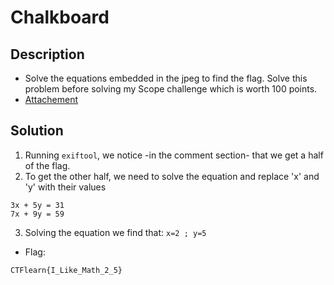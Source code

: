 # Chalkboard

## Description

* Solve the equations embedded in the jpeg to find the flag. Solve this problem before solving my Scope challenge which is worth 100 points.
* [Attachement](https://ctflearn.com/challenge/download/972)

## Solution

1. Running `exiftool`, we notice -in the comment section- that we get a half of the flag.
2. To get the other half, we need to solve the equation and replace 'x' and 'y' with their values

```
3x + 5y = 31
7x + 9y = 59
```

3. Solving the equation we find that: `x=2 ; y=5`

* Flag:

```
CTFlearn{I_Like_Math_2_5}
```